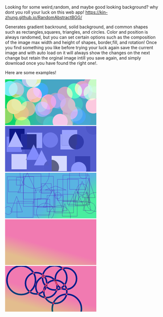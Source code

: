 Looking for some weird,random, and maybe good looking background? why dont you roll your luck on this web app!
https://kin-zhung.github.io/RandomAbstractBGG/

Generates gradient backround, solid background, and common shapes such as rectangles,squares, triangles, and circles. Color and position is always randomed, but you can set certain options such as the composition of the image max width and height of shapes, border,fill, and rotation! Once you find something you like before trying your luck again save the current image and with auto load on it will always show the changes on the next change but retain the orginal image intill you save again, and simply download once you have found the right one!.

Here are some examples!

![](src/assets/img1.png)
![](src/assets/img2.png)
![](src/assets/img3.png)
![](src/assets/img4.png)
![](src/assets/img5.png)
